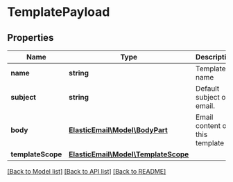 # TemplatePayload

## Properties
Name | Type | Description | Notes
------------ | ------------- | ------------- | -------------
**name** | **string** | Template name | 
**subject** | **string** | Default subject of email. | [optional] 
**body** | [**ElasticEmail\Model\BodyPart**](BodyPart.md) | Email content of this template | [optional] 
**templateScope** | [**ElasticEmail\Model\TemplateScope**](TemplateScope.md) |  | [optional] 

[[Back to Model list]](../README.md#documentation-for-models) [[Back to API list]](../README.md#documentation-for-api-endpoints) [[Back to README]](../README.md)


